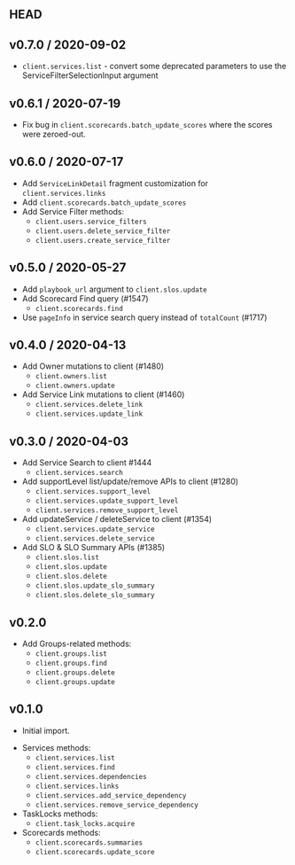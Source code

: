 ## HEAD

## v0.7.0 / 2020-09-02

* `client.services.list` - convert some deprecated parameters to use the ServiceFilterSelectionInput argument

## v0.6.1 / 2020-07-19

* Fix bug in `client.scorecards.batch_update_scores` where the scores were zeroed-out.

## v0.6.0 / 2020-07-17

* Add `ServiceLinkDetail` fragment customization for `client.services.links`
* Add `client.scorecards.batch_update_scores`
* Add Service Filter methods:
    - `client.users.service_filters`
    - `client.users.delete_service_filter`
    - `client.users.create_service_filter`

## v0.5.0 / 2020-05-27

* Add `playbook_url` argument to `client.slos.update`
* Add Scorecard Find query (#1547)
    - `client.scorecards.find`
* Use `pageInfo` in service search query instead of `totalCount` (#1717)

## v0.4.0 / 2020-04-13

* Add Owner mutations to client (#1480)
    - `client.owners.list`
    - `client.owners.update`
* Add Service Link mutations to client (#1460)
    - `client.services.delete_link`
    - `client.services.update_link`

## v0.3.0 / 2020-04-03

* Add Service Search to client #1444
    - `client.services.search`
* Add supportLevel list/update/remove APIs to client (#1280)
    - `client.services.support_level`
    - `client.services.update_support_level`
    - `client.services.remove_support_level`
* Add updateService / deleteService to client (#1354)
    - `client.services.update_service`
    - `client.services.delete_service`
* Add SLO & SLO Summary APIs (#1385)
    - `client.slos.list`
    - `client.slos.update`
    - `client.slos.delete`
    - `client.slos.update_slo_summary`
    - `client.slos.delete_slo_summary`

## v0.2.0

* Add Groups-related methods:
    - `client.groups.list`
    - `client.groups.find`
    - `client.groups.delete`
    - `client.groups.update`

## v0.1.0

* Initial import.
- Services methods:
    - `client.services.list`
    - `client.services.find`
    - `client.services.dependencies`
    - `client.services.links`
    - `client.services.add_service_dependency`
    - `client.services.remove_service_dependency`
- TaskLocks methods:
    - `client.task_locks.acquire`
- Scorecards methods:
    - `client.scorecards.summaries`
    - `client.scorecards.update_score`
